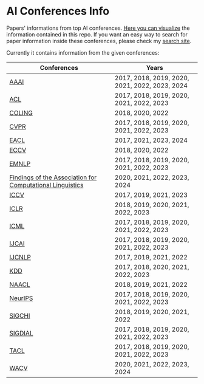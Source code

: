 # AI Conferences Info

Papers' informations from top AI conferences. [Here you can visualize](https://flatgithub.com/george-gca/ai_conferences_info/) the information contained in this repo.
If you want an easy way to search for paper information inside these conferences, please check my [search site](https://georgegca.pythonanywhere.com/).

Currently it contains information from the given conferences:

| Conferences | Years |
| --- | --- |
| [AAAI](https://www.aaai.org/Library/AAAI/aaai-library.php) | 2017, 2018, 2019, 2020, 2021, 2022, 2023, 2024 |
| [ACL](https://aclanthology.org/venues/acl/) | 2017, 2018, 2019, 2020, 2021, 2022, 2023 |
| [COLING](https://aclanthology.org/venues/coling/) | 2018, 2020, 2022 |
| [CVPR](https://openaccess.thecvf.com/) | 2017, 2018, 2019, 2020, 2021, 2022, 2023 |
| [EACL](https://aclanthology.org/venues/eacl/) | 2017, 2021, 2023, 2024 |
| [ECCV](https://www.ecva.net/papers.php) | 2018, 2020, 2022 |
| [EMNLP](https://aclanthology.org/venues/emnlp/) | 2017, 2018, 2019, 2020, 2021, 2022, 2023 |
| [Findings of the Association for Computational Linguistics](https://aclanthology.org/venues/findings/) | 2020, 2021, 2022, 2023, 2024 |
| [ICCV](https://openaccess.thecvf.com/) | 2017, 2019, 2021, 2023 |
| [ICLR](https://openreview.net/group?id=ICLR.cc) | 2018, 2019, 2020, 2021, 2022, 2023 |
| [ICML](https://proceedings.mlr.press/) | 2017, 2018, 2019, 2020, 2021, 2022, 2023 |
| [IJCAI](https://www.ijcai.org/) | 2017, 2018, 2019, 2020, 2021, 2022, 2023 |
| [IJCNLP](https://aclanthology.org/venues/ijcnlp/) | 2017, 2019, 2021, 2022 |
| [KDD](https://kdd.org/) | 2017, 2018, 2020, 2021, 2022, 2023 |
| [NAACL](https://aclanthology.org/venues/naacl/) | 2018, 2019, 2021, 2022 |
| [NeurIPS](https://proceedings.neurips.cc/) | 2017, 2018, 2019, 2020, 2021, 2022, 2023 |
| [SIGCHI](https://sigchi.org/) | 2018, 2019, 2020, 2021, 2022 |
| [SIGDIAL](https://aclanthology.org/sigs/sigdial/) | 2017, 2018, 2019, 2020, 2021, 2022, 2023 |
| [TACL](https://aclanthology.org/venues/tacl/) | 2017, 2018, 2019, 2020, 2021, 2022, 2023 |
| [WACV](https://openaccess.thecvf.com/) | 2020, 2021, 2022, 2023, 2024 |
